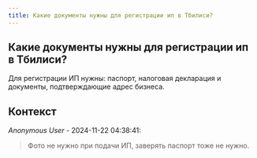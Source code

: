 ```yaml
---
title: Какие документы нужны для регистрации ип в Тбилиси?
---
```


## Какие документы нужны для регистрации ип в Тбилиси?

Для регистрации ИП нужны: паспорт, налоговая декларация и документы, подтверждающие адрес бизнеса.

## Контекст

_Anonymous User_ - 2024-11-22 04:38:41:

> Фото не нужно при подачи ИП, заверять паспорт тоже не нужно.
